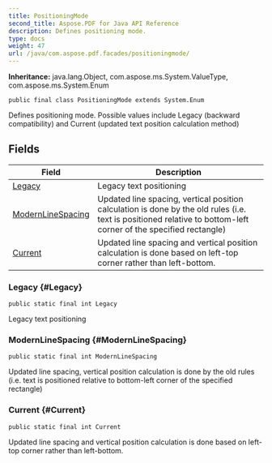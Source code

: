 ```yaml
---
title: PositioningMode
second_title: Aspose.PDF for Java API Reference
description: Defines positioning mode.
type: docs
weight: 47
url: /java/com.aspose.pdf.facades/positioningmode/
---
```

**Inheritance:**
java.lang.Object, com.aspose.ms.System.ValueType, com.aspose.ms.System.Enum
```
public final class PositioningMode extends System.Enum
```

Defines positioning mode. Possible values include Legacy (backward compatibility) and Current (updated text position calculation method)
## Fields

| Field | Description |
| --- | --- |
| [Legacy](#Legacy) | Legacy text positioning |
| [ModernLineSpacing](#ModernLineSpacing) | Updated line spacing, vertical position calculation is done by the old rules (i.e. text is positioned relative to bottom-left corner of the specified rectangle) |
| [Current](#Current) | Updated line spacing and vertical position calculation is done based on left-top corner rather than left-bottom. |
### Legacy {#Legacy}
```
public static final int Legacy
```


Legacy text positioning

### ModernLineSpacing {#ModernLineSpacing}
```
public static final int ModernLineSpacing
```


Updated line spacing, vertical position calculation is done by the old rules (i.e. text is positioned relative to bottom-left corner of the specified rectangle)

### Current {#Current}
```
public static final int Current
```


Updated line spacing and vertical position calculation is done based on left-top corner rather than left-bottom.

